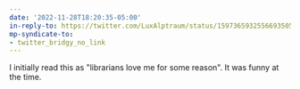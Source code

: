 ```yaml
---
date: '2022-11-28T18:20:35-05:00'
in-reply-to: https://twitter.com/LuxAlptraum/status/1597365932556693505?t=Yb8wXJRZMspcBXvi7uN0BA&s=19
mp-syndicate-to:
- twitter_bridgy_no_link
---
```


I initially read this as "librarians love me for some reason". It was funny at the time.